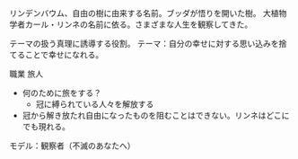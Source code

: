 リンデンバウム、自由の樹に由来する名前。ブッダが悟りを開いた樹。
大植物学者カール・リンネの名前に依る。さまざまな人生を観察してきた。

テーマの扱う真理に誘導する役割。
テーマ：自分の幸せに対する思い込みを捨てることで幸せになれる。

職業
旅人
- 何のために旅をする？
	- 冠に縛られている人々を解放する
- 冠から解き放たれ自由になったものを阻むことはできない。リンネはどこにでも現れる。

モデル：観察者（不滅のあなたへ）